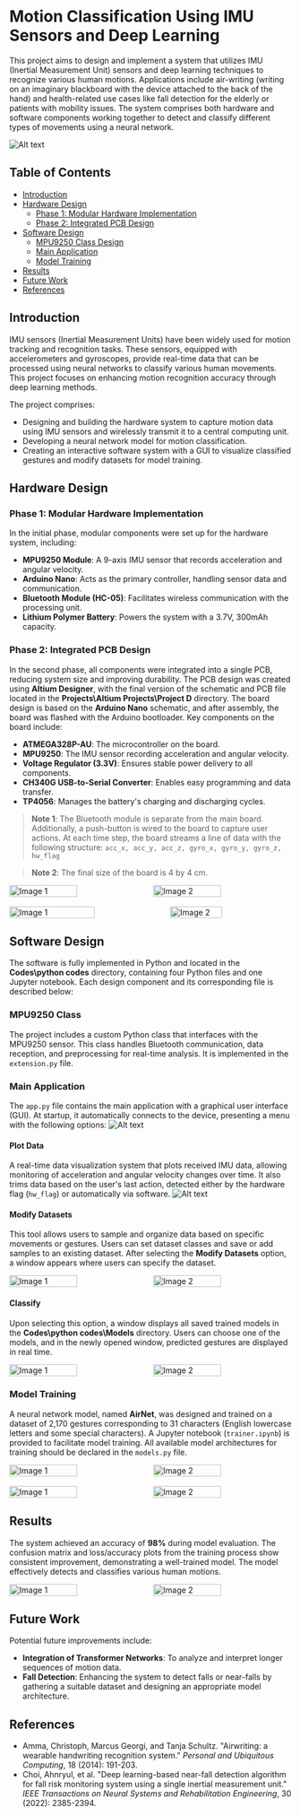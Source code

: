 # Motion Classification Using IMU Sensors and Deep Learning

This project aims to design and implement a system that utilizes IMU (Inertial Measurement Unit) sensors and deep learning techniques to recognize various human motions. Applications include air-writing (writing on an imaginary blackboard with the device attached to the back of the hand) and health-related use cases like fall detection for the elderly or patients with mobility issues. The system comprises both hardware and software components working together to detect and classify different types of movements using a neural network.

![Alt text](Images/1.jpg)

## Table of Contents
- [Introduction](#introduction)
- [Hardware Design](#hardware-design)
  - [Phase 1: Modular Hardware Implementation](#phase-1-modular-hardware-implementation)
  - [Phase 2: Integrated PCB Design](#phase-2-integrated-pcb-design)
- [Software Design](#software-design)
  - [MPU9250 Class Design](#mpu9250-class-design)
  - [Main Application](#main-application)
  - [Model Training](#model-training)
- [Results](#results)
- [Future Work](#future-work)
- [References](#references)

## Introduction

IMU sensors (Inertial Measurement Units) have been widely used for motion tracking and recognition tasks. These sensors, equipped with accelerometers and gyroscopes, provide real-time data that can be processed using neural networks to classify various human movements. This project focuses on enhancing motion recognition accuracy through deep learning methods.

The project comprises:
- Designing and building the hardware system to capture motion data using IMU sensors and wirelessly transmit it to a central computing unit.
- Developing a neural network model for motion classification.
- Creating an interactive software system with a GUI to visualize classified gestures and modify datasets for model training.

## Hardware Design

### Phase 1: Modular Hardware Implementation

In the initial phase, modular components were set up for the hardware system, including:
- **MPU9250 Module**: A 9-axis IMU sensor that records acceleration and angular velocity.
- **Arduino Nano**: Acts as the primary controller, handling sensor data and communication.
- **Bluetooth Module (HC-05)**: Facilitates wireless communication with the processing unit.
- **Lithium Polymer Battery**: Powers the system with a 3.7V, 300mAh capacity.

### Phase 2: Integrated PCB Design

In the second phase, all components were integrated into a single PCB, reducing system size and improving durability. The PCB design was created using **Altium Designer**, with the final version of the schematic and PCB file located in the **Projects\Altium Projects\Project D** directory. The board design is based on the **Arduino Nano** schematic, and after assembly, the board was flashed with the Arduino bootloader. Key components on the board include:
- **ATMEGA328P-AU**: The microcontroller on the board.
- **MPU9250**: The IMU sensor recording acceleration and angular velocity.
- **Voltage Regulator (3.3V)**: Ensures stable power delivery to all components.
- **CH340G USB-to-Serial Converter**: Enables easy programming and data transfer.
- **TP4056**: Manages the battery's charging and discharging cycles.

> **Note 1**: The Bluetooth module is separate from the main board. Additionally, a push-button is wired to the board to capture user actions. At each time step, the board streams a line of data with the following structure: `acc_x, acc_y, acc_z, gyro_x, gyro_y, gyro_z, hw_flag`

> **Note 2**: The final size of the board is 4 by 4 cm.
<div style="display: flex; justify-content: space-between;">
  <img src="Images/2.jpg" alt="Image 1" style="width: 49%; margin-right: 1%;"/>
  <img src="Images/3.jpg" alt="Image 2" style="width: 49%;"/>
</div>
<br>
<div style="display: flex; justify-content: space-between;">
  <img src="Images/4.jpg" alt="Image 1" style="width: 55%; margin-right: 1%;"/>
  <img src="Images/5.jpg" alt="Image 2" style="width: 43%;"/>
</div>


## Software Design

The software is fully implemented in Python and located in the **Codes\python codes** directory, containing four Python files and one Jupyter notebook. Each design component and its corresponding file is described below:

### MPU9250 Class

The project includes a custom Python class that interfaces with the MPU9250 sensor. This class handles Bluetooth communication, data reception, and preprocessing for real-time analysis. It is implemented in the `extension.py` file.

### Main Application

The `app.py` file contains the main application with a graphical user interface (GUI). At startup, it automatically connects to the device, presenting a menu with the following options:
![Alt text](Images/6.jpg)

#### Plot Data

A real-time data visualization system that plots received IMU data, allowing monitoring of acceleration and angular velocity changes over time. It also trims data based on the user's last action, detected either by the hardware flag (`hw_flag`) or automatically via software.
![Alt text](Images/7.jpg)

#### Modify Datasets

This tool allows users to sample and organize data based on specific movements or gestures. Users can set dataset classes and save or add samples to an existing dataset. After selecting the **Modify Datasets** option, a window appears where users can specify the dataset.
<div style="display: flex; justify-content: space-between;">
  <img src="Images/8.jpg" alt="Image 1" style="width: 49%; margin-right: 1%;"/>
  <img src="Images/9.jpg" alt="Image 2" style="width: 49%;"/>
</div>

#### Classify

Upon selecting this option, a window displays all saved trained models in the **Codes\python codes\Models** directory. Users can choose one of the models, and in the newly opened window, predicted gestures are displayed in real time.
<div style="display: flex; justify-content: space-between;">
  <img src="Images/10.jpg" alt="Image 1" style="width: 49%; margin-right: 1%;"/>
  <img src="Images/11.jpg" alt="Image 2" style="width: 49%;"/>
</div>

### Model Training

A neural network model, named **AirNet**, was designed and trained on a dataset of 2,170 gestures corresponding to 31 characters (English lowercase letters and some special characters). A Jupyter notebook (`trainer.ipynb`) is provided to facilitate model training. All available model architectures for training should be declared in the `models.py` file.

<div style="display: flex; justify-content: space-between;">
  <img src="Images/12.jpg" alt="Image 1" style="width: 49%; margin-right: 1%;"/>
  <img src="Images/13.png" alt="Image 2" style="width: 49%;"/>
</div>
<br>
<div style="display: flex; justify-content: space-between;">
  <img src="Images/14.png" alt="Image 1" style="width: 49%; margin-right: 1%;"/>
  <img src="Images/15.png" alt="Image 2" style="width: 49%;"/>
</div>

## Results

The system achieved an accuracy of **98%** during model evaluation. The confusion matrix and loss/accuracy plots from the training process show consistent improvement, demonstrating a well-trained model. The model effectively detects and classifies various human motions.
<div style="display: flex; justify-content: space-between;">
  <img src="Images/16.png" alt="Image 1" style="width: 49%; margin-right: 1%;"/>
  <img src="Images/17.png" alt="Image 2" style="width: 49%;"/>
</div>

## Future Work

Potential future improvements include:
- **Integration of Transformer Networks**: To analyze and interpret longer sequences of motion data.
- **Fall Detection**: Enhancing the system to detect falls or near-falls by gathering a suitable dataset and designing an appropriate model architecture.

## References
- Amma, Christoph, Marcus Georgi, and Tanja Schultz. "Airwriting: a wearable handwriting recognition system." *Personal and Ubiquitous Computing*, 18 (2014): 191-203.
- Choi, Ahnryul, et al. "Deep learning-based near-fall detection algorithm for fall risk monitoring system using a single inertial measurement unit." *IEEE Transactions on Neural Systems and Rehabilitation Engineering*, 30 (2022): 2385-2394.
